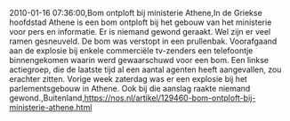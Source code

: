 2010-01-16 07:36:00,Bom ontploft bij ministerie Athene,In de Griekse hoofdstad Athene is een bom ontploft bij het gebouw van het ministerie voor pers en informatie. Er is niemand gewond geraakt. Wel zijn er veel ramen gesneuveld. De bom was verstopt in een prullenbak. Voorafgaand aan de explosie bij enkele commerciële tv-zenders een telefoontje binnengekomen waarin werd gewaarschuwd voor een bom. Een linkse actiegroep, die de laatste tijd al een aantal agenten heeft aangevallen, zou erachter zitten. Vorige week zaterdag was er een explosie bij het parlementsgebouw in Athene. Ook bij die aanslag raakte niemand gewond.,Buitenland,https://nos.nl/artikel/129460-bom-ontploft-bij-ministerie-athene.html